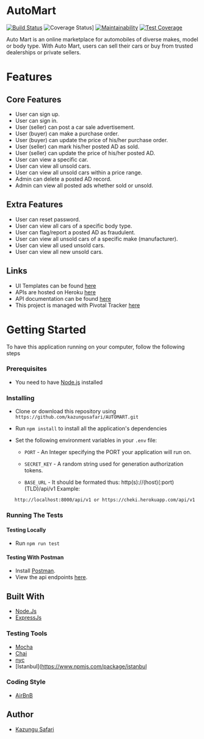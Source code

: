 # AutoMart
[![Build Status](https://travis-ci.org/kazungusafari/AUTOMART.svg?branch=feature)](https://travis-ci.org/kazungusafari/AUTOMART)
![Coverage Status](https://coveralls.io/repos/github/kazungusafari/AUTOMART/badge.svg?branch=feature)]
[![Maintainability](https://api.codeclimate.com/v1/badges/c4b809acd8c65de039bc/maintainability)](https://codeclimate.com/github/kazungusafari/AUTOMART/maintainability)
[![Test Coverage](https://api.codeclimate.com/v1/badges/c4b809acd8c65de039bc/test_coverage)](https://codeclimate.com/github/kazungusafari/AUTOMART/test_coverage)

Auto Mart is an online marketplace for automobiles of diverse makes, model or body type. With Auto Mart, users can sell their cars or buy from trusted dealerships or private sellers.

# Features

## Core Features
- User can sign up.
- User can sign in.
- User (seller) can post a car sale advertisement.
- User (buyer) can make a purchase order.
- User (buyer) can update the price of his/her purchase order.
- User (seller) can mark his/her posted AD as sold.
- User (seller) can update the price of his/her posted AD.
- User can view a specific car.
- User can view all unsold cars.
- User can view all unsold cars within a price range.
- Admin can delete a posted AD record.
- Admin can view all posted ads whether sold or unsold.

## Extra Features

- User can reset password.
- User can view all cars of a specific body type.
- User can flag/report a posted AD as fraudulent.
- User can view all unsold cars of a specific make (manufacturer).
- User can view all used unsold cars.
- User can view all new unsold cars.


## Links
- UI Templates can be found [here]( https://kazungusafari.github.io/AUTOMART/UI/login.html)
- APIs are hosted on Heroku [here](https://cheki.herokuapp.com/api)
- API documentation can be found [here](https://cheki.herokuapp.com/api/v1/docs)
- This project is managed with Pivotal Tracker [here](https://www.pivotaltracker.com/n/projects/2346662)


# Getting Started
To have this application running on your computer, follow the following steps



### Prerequisites
- You need to have [Node.js](nodejs.org) installed 


### Installing
- Clone or download this repository using `https://github.com/kazungusafari/AUTOMART.git`
- Run `npm install` to install all the application's dependencies
- Set the following environment variables in your `.env` file:

    - `PORT` - An Integer specifying the PORT your application will run on.
  
    - `SECRET_KEY` - A random string used for generation authorization tokens.
  
    - `BASE_URL` - It should be formated thus:  http(s)://(host)(:port)(TLD)/api/v1 
       Example:

 ```
    http://localhost:8000/api/v1 or https://cheki.herokuapp.com/api/v1

 ```
    
    
 
### Running The Tests

#### Testing Locally
- Run `npm run test`



#### Testing With Postman
- Install [Postman](https://getpostman.com).
- View the api endpoints [here](cheki.herokuapp.com/api/v1/docs).
   
	 
   
## Built With
- [Node.Js](https://nodejs.org)
- [ExpressJs](https://expressjs.com)



### Testing Tools
- [Mocha](https://www.npmjs.com/package/mocha)
- [Chai](https://www.npmjs.com/package/chai)
- [nyc](https://www.npmjs.com/package/nyc)
- [Istanbul](https://www.npmjs.com/package/istanbul



### Coding Style
- [AirBnB](https://github.com/airbnb/javascript)



## Author
- [Kazungu Safari](https://github.com/kazungusafari)
